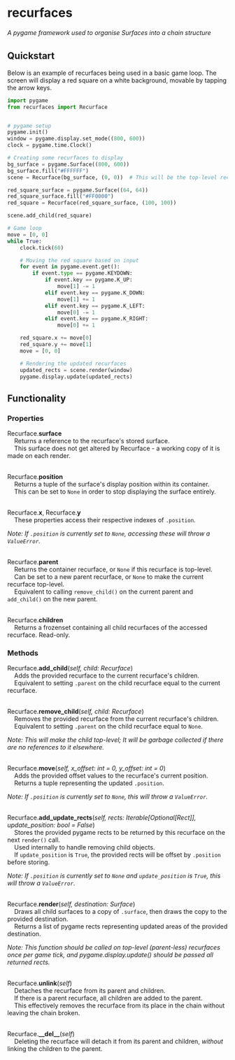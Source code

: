 # recurfaces

###### A pygame framework used to organise Surfaces into a chain structure

## Quickstart

Below is an example of recurfaces being used in a basic game loop.
The screen will display a red square on a white background, movable by tapping the arrow keys.

```python
import pygame
from recurfaces import Recurface


# pygame setup
pygame.init()
window = pygame.display.set_mode((800, 600))
clock = pygame.time.Clock()

# Creating some recurfaces to display
bg_surface = pygame.Surface((800, 600))
bg_surface.fill("#FFFFFF")
scene = Recurface(bg_surface, (0, 0))  # This will be the top-level recurface

red_square_surface = pygame.Surface((64, 64))
red_square_surface.fill("#FF0000")
red_square = Recurface(red_square_surface, (100, 100))

scene.add_child(red_square)

# Game loop
move = [0, 0]
while True:
    clock.tick(60)

    # Moving the red square based on input
    for event in pygame.event.get():
        if event.type == pygame.KEYDOWN:
            if event.key == pygame.K_UP:
                move[1] -= 1
            elif event.key == pygame.K_DOWN:
                move[1] += 1
            elif event.key == pygame.K_LEFT:
                move[0] -= 1
            elif event.key == pygame.K_RIGHT:
                move[0] += 1

    red_square.x += move[0]
    red_square.y += move[1]
    move = [0, 0]

    # Rendering the updated recurfaces
    updated_rects = scene.render(window)
    pygame.display.update(updated_rects)
```

## Functionality

### Properties

Recurface.**surface**\
&nbsp;&nbsp;&nbsp;&nbsp;Returns a reference to the recurface's stored surface.\
&nbsp;&nbsp;&nbsp;&nbsp;This surface does not get altered by Recurface - a working copy of it is made on each render.\
&nbsp;

Recurface.**position**\
&nbsp;&nbsp;&nbsp;&nbsp;Returns a tuple of the surface's display position within its container.\
&nbsp;&nbsp;&nbsp;&nbsp;This can be set to `None` in order to stop displaying the surface entirely.\
&nbsp;

Recurface.**x**, Recurface.**y**\
&nbsp;&nbsp;&nbsp;&nbsp;These properties access their respective indexes of `.position`.

*Note: If `.position` is currently set to `None`, accessing these will throw a `ValueError`.*\
&nbsp;

Recurface.**parent**\
&nbsp;&nbsp;&nbsp;&nbsp;Returns the container recurface, or `None` if this recurface is top-level.\
&nbsp;&nbsp;&nbsp;&nbsp;Can be set to a new parent recurface, or `None` to make the current recurface top-level.\
&nbsp;&nbsp;&nbsp;&nbsp;Equivalent to calling `remove_child()` on the current parent and `add_child()` on the new parent.\
&nbsp;

Recurface.**children**\
&nbsp;&nbsp;&nbsp;&nbsp;Returns a frozenset containing all child recurfaces of the accessed recurface. Read-only.

### Methods

Recurface.**add_child**(*self, child: Recurface*)\
&nbsp;&nbsp;&nbsp;&nbsp;Adds the provided recurface to the current recurface's children.\
&nbsp;&nbsp;&nbsp;&nbsp;Equivalent to setting `.parent` on the child recurface equal to the current recurface.\
&nbsp;

Recurface.**remove_child**(*self, child: Recurface*)\
&nbsp;&nbsp;&nbsp;&nbsp;Removes the provided recurface from the current recurface's children.\
&nbsp;&nbsp;&nbsp;&nbsp;Equivalent to setting `.parent` on the child recurface equal to `None`.

*Note: This will make the child top-level; It will be garbage collected if there are no references to it elsewhere.*\
&nbsp;

Recurface.**move**(*self, x_offset: int = 0, y_offset: int = 0*)\
&nbsp;&nbsp;&nbsp;&nbsp;Adds the provided offset values to the recurface's current position.\
&nbsp;&nbsp;&nbsp;&nbsp;Returns a tuple representing the updated `.position`.

*Note: If `.position` is currently set to `None`, this will throw a `ValueError`.*\
&nbsp;

Recurface.**add_update_rects**(*self, rects: Iterable[Optional[Rect]], update_position: bool = False*)\
&nbsp;&nbsp;&nbsp;&nbsp;Stores the provided pygame rects to be returned by this recurface on the next `render()` call.\
&nbsp;&nbsp;&nbsp;&nbsp;Used internally to handle removing child objects.\
&nbsp;&nbsp;&nbsp;&nbsp;If `update_position` is `True`, the provided rects will be offset by `.position` before storing.

*Note: If `.position` is currently set to `None` and `update_position` is `True`, this will throw a `ValueError`.*\
&nbsp;

Recurface.**render**(*self, destination: Surface*)\
&nbsp;&nbsp;&nbsp;&nbsp;Draws all child surfaces to a copy of `.surface`, then draws the copy to the provided destination.\
&nbsp;&nbsp;&nbsp;&nbsp;Returns a list of pygame rects representing updated areas of the provided destination.

*Note: This function should be called on top-level (parent-less) recurfaces once per game tick, and pygame.display.update() should be passed all returned rects.*\
&nbsp;

Recurface.**unlink**(*self*)\
&nbsp;&nbsp;&nbsp;&nbsp;Detaches the recurface from its parent and children.\
&nbsp;&nbsp;&nbsp;&nbsp;If there is a parent recurface, all children are added to the parent.\
&nbsp;&nbsp;&nbsp;&nbsp;This effectively removes the recurface from its place in the chain without leaving the chain broken.\
&nbsp;

Recurface.**\_\_del\_\_**(*self*)\
&nbsp;&nbsp;&nbsp;&nbsp;Deleting the recurface will detach it from its parent and children, *without* linking the children to the parent.\
&nbsp;